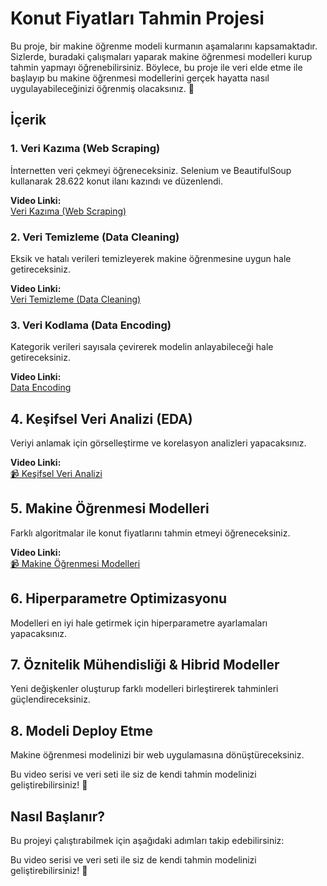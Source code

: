 # Konut Fiyatları Tahmin Projesi

Bu proje, bir makine öğrenme modeli kurmanın aşamalarını kapsamaktadır. Sizlerde, buradaki çalışmaları yaparak makine öğrenmesi modelleri kurup tahmin yapmayı öğrenebilirsiniz. 
Böylece, bu proje ile veri elde etme ile başlayıp bu makine öğrenmesi modellerini gerçek hayatta nasıl uygulayabileceğinizi öğrenmiş olacaksınız. 🚀

## İçerik

### 1. Veri Kazıma (Web Scraping)
İnternetten veri çekmeyi öğreneceksiniz. Selenium ve BeautifulSoup kullanarak 28.622 konut ilanı kazındı ve düzenlendi.

**Video Linki:**  
[Veri Kazıma (Web Scraping)](https://www.youtube.com/watch?v=0UdZ5_HMlWE)

### 2. Veri Temizleme (Data Cleaning)
Eksik ve hatalı verileri temizleyerek makine öğrenmesine uygun hale getireceksiniz.

**Video Linki:**  
[Veri Temizleme (Data Cleaning)](https://www.youtube.com/watch?v=A-D9bw4S0MI)

### 3. Veri Kodlama (Data Encoding)
Kategorik verileri sayısala çevirerek modelin anlayabileceği hale getireceksiniz.

**Video Linki:**  
[Data Encoding](https://www.youtube.com/watch?v=ZU3OkNV-23U)

## 4. Keşifsel Veri Analizi (EDA)
Veriyi anlamak için görselleştirme ve korelasyon analizleri yapacaksınız.

**Video Linki:**  
[📹 Keşifsel Veri Analizi](https://www.youtube.com/watch?v=Hzhtx2LV-Kc&t=338s)

## 5. Makine Öğrenmesi Modelleri
Farklı algoritmalar ile konut fiyatlarını tahmin etmeyi öğreneceksiniz.

**Video Linki:**  
[📹  Makine Öğrenmesi Modelleri](https://www.youtube.com/watch?v=haf6WA-Ll1Y&t=13s)

## 6. Hiperparametre Optimizasyonu
Modelleri en iyi hale getirmek için hiperparametre ayarlamaları yapacaksınız.

## 7. Öznitelik Mühendisliği & Hibrid Modeller
Yeni değişkenler oluşturup farklı modelleri birleştirerek tahminleri güçlendireceksiniz.

## 8. Modeli Deploy Etme
Makine öğrenmesi modelinizi bir web uygulamasına dönüştüreceksiniz.

Bu video serisi ve veri seti ile siz de kendi tahmin modelinizi geliştirebilirsiniz! 🚀

## Nasıl Başlanır?
Bu projeyi çalıştırabilmek için aşağıdaki adımları takip edebilirsiniz:

Bu video serisi ve veri seti ile siz de kendi tahmin modelinizi geliştirebilirsiniz! 🚀
